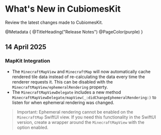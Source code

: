 # What's New in CubiomesKit

Review the latest changes made to CubiomesKit.

@Metadata {
    @TitleHeading("Release Notes")
    @PageColor(purple)
}

## 14 April 2025

### MapKit Integration

- The ``MinecraftMapView`` and ``MinecraftMap`` will now automatically
  cache rendered tile data instead of re-calculating the data every time
  the renderer requests it. This can be disabled with the
  ``MinecraftMapView/ephemeralRendering`` property.
- The ``MinecraftMapViewDelegate`` includes a new method
  ``MinecraftMapViewDelegate/mapView(_:didChangeEphemeralRendering:)`` to
  listen for when ephemeral rendering was changed.

> Important: Ephemeral rendering cannot be enabled on the ``MinecraftMap``
> SwiftUI view. If you need this functionality in the SwiftUI version,
> create a wrapper around the ``MinecraftMapView`` with the option
> enabled.
